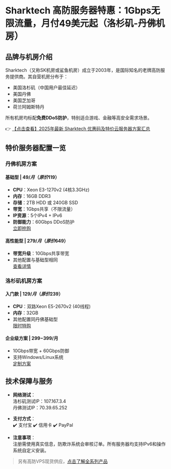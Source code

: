 # Sharktech 高防服务器特惠：1Gbps无限流量，月付49美元起（洛杉矶-丹佛机房）

## 品牌与机房介绍

Sharktech（又称SK机房或鲨鱼机房）成立于2003年，是国际知名的老牌高防服务提供商。其自营机房分布于：

- 美国洛杉矶（中国用户最佳延迟）
- 美国丹佛
- 美国芝加哥  
- 荷兰阿姆斯特丹

所有机房均标配**免费DDoS防护**，特别适合游戏、金融等高安全需求场景。

👉 [【点击查看】2025年最新 Sharktech 优惠码及特价云服务器方案汇总](https://bit.ly/Sharktech)

## 特价服务器配置一览

### 丹佛机房方案

#### 基础型 | $49/月（原价$119）
- **CPU**：Xeon E3-1270v2 (4核3.3GHz)
- **内存**：16GB DDR3
- **存储**：2TB HDD 或 240GB SSD
- **带宽**：1Gbps共享（不限流量）
- **IP资源**：5个IPv4 + IPv6
- **防御能力**：60Gbps DDoS防护  
[立即抢购](https://bit.ly/Sharktech)

#### 高性能型 | $279/月（原价$649）
- **带宽升级**：10Gbps共享带宽
- 其他配置与基础型相同  
[查看详情](https://bit.ly/Sharktech)

### 洛杉矶机房方案

#### 入门款 | $129/月（原价$239）
- **CPU**：双路Xeon E5-2670v2 (40线程)
- **内存**：32GB
- 其他配置同丹佛基础型  
[限时特购](https://bit.ly/Sharktech)

#### 企业级方案 | $299-$399/月
- 10Gbps带宽 + 60Gbps防御
- 支持Windows/Linux系统  
[定制方案](https://bit.ly/Sharktech)

## 技术保障与服务

- **网络测试**：  
  洛杉矶测试IP：107.167.3.4  
  丹佛测试IP：70.39.65.252

- **支付方式**：  
  ✔️ 支付宝 ✔️ 信用卡 ✔️ PayPal

- **注意事项**：  
  注册需使用真实信息，防欺诈系统会审核订单。所有服务器均支持IPv6和操作系统自定义安装。

> 另有高防VPS现货供应，[点击了解全系列产品](https://bit.ly/Sharktech)